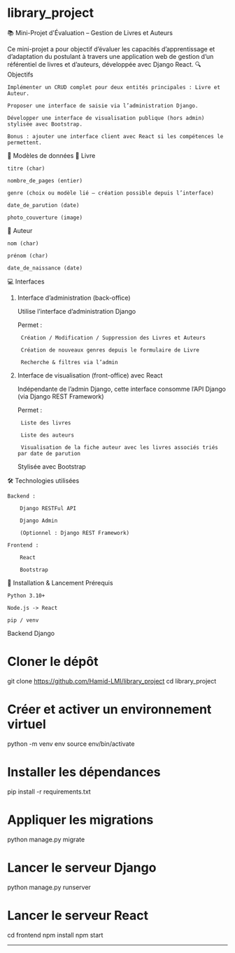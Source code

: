 # library_project



📚 Mini-Projet d'Évaluation – Gestion de Livres et Auteurs

Ce mini-projet a pour objectif d’évaluer les capacités d’apprentissage et d’adaptation du postulant à travers une application web de gestion d’un référentiel de livres et d’auteurs, développée avec Django React.
🔍 Objectifs

    Implémenter un CRUD complet pour deux entités principales : Livre et Auteur.

    Proposer une interface de saisie via l’administration Django.

    Développer une interface de visualisation publique (hors admin) stylisée avec Bootstrap.

    Bonus : ajouter une interface client avec React si les compétences le permettent.

🧱 Modèles de données
📖 Livre

    titre (char)

    nombre_de_pages (entier)

    genre (choix ou modèle lié – création possible depuis l’interface)

    date_de_parution (date)

    photo_couverture (image)

👤 Auteur

    nom (char)

    prénom (char)

    date_de_naissance (date)

💻 Interfaces
1. Interface d’administration (back-office)

    Utilise l’interface d’administration Django

    Permet :

        Création / Modification / Suppression des Livres et Auteurs

        Création de nouveaux genres depuis le formulaire de Livre

        Recherche & filtres via l’admin

2. Interface de visualisation (front-office) avec React

    Indépendante de l’admin Django, cette interface consomme l’API Django (via Django REST Framework)

    Permet :

        Liste des livres

        Liste des auteurs

        Visualisation de la fiche auteur avec les livres associés triés par date de parution

    Stylisée avec Bootstrap

🛠️ Technologies utilisées

    Backend :

        Django RESTFul API

        Django Admin

        (Optionnel : Django REST Framework)

    Frontend :

        React
        
        Bootstrap
        
🚀 Installation & Lancement
Prérequis

    Python 3.10+

    Node.js -> React

    pip / venv

Backend Django

# Cloner le dépôt
git clone https://github.com/Hamid-LMI/library_project
cd library_project

# Créer et activer un environnement virtuel
python -m venv env
source env/bin/activate

# Installer les dépendances
pip install -r requirements.txt

# Appliquer les migrations
python manage.py migrate

# Lancer le serveur Django
python manage.py runserver

# Lancer le serveur React

cd frontend
npm install
npm start

---
